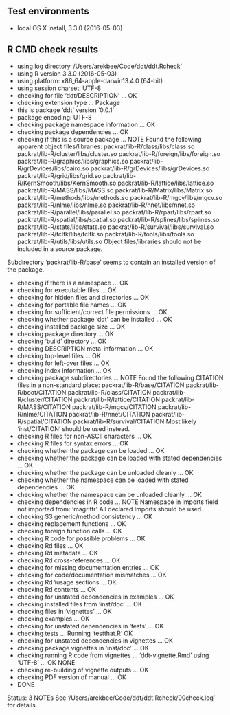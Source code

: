 ## Test environments
* local OS X install, 3.3.0 (2016-05-03)

## R CMD check results

* using log directory ‘/Users/arekbee/Code/ddt/ddt.Rcheck’
* using R version 3.3.0 (2016-05-03)
* using platform: x86_64-apple-darwin13.4.0 (64-bit)
* using session charset: UTF-8
* checking for file ‘ddt/DESCRIPTION’ ... OK
* checking extension type ... Package
* this is package ‘ddt’ version ‘0.0.1’
* package encoding: UTF-8
* checking package namespace information ... OK
* checking package dependencies ... OK
* checking if this is a source package ... NOTE
Found the following apparent object files/libraries:
  packrat/lib-R/class/libs/class.so
  packrat/lib-R/cluster/libs/cluster.so
  packrat/lib-R/foreign/libs/foreign.so
  packrat/lib-R/graphics/libs/graphics.so
  packrat/lib-R/grDevices/libs/cairo.so
  packrat/lib-R/grDevices/libs/grDevices.so
  packrat/lib-R/grid/libs/grid.so
  packrat/lib-R/KernSmooth/libs/KernSmooth.so
  packrat/lib-R/lattice/libs/lattice.so packrat/lib-R/MASS/libs/MASS.so
  packrat/lib-R/Matrix/libs/Matrix.so
  packrat/lib-R/methods/libs/methods.so packrat/lib-R/mgcv/libs/mgcv.so
  packrat/lib-R/nlme/libs/nlme.so packrat/lib-R/nnet/libs/nnet.so
  packrat/lib-R/parallel/libs/parallel.so
  packrat/lib-R/rpart/libs/rpart.so
  packrat/lib-R/spatial/libs/spatial.so
  packrat/lib-R/splines/libs/splines.so
  packrat/lib-R/stats/libs/stats.so
  packrat/lib-R/survival/libs/survival.so
  packrat/lib-R/tcltk/libs/tcltk.so packrat/lib-R/tools/libs/tools.so
  packrat/lib-R/utils/libs/utils.so
Object files/libraries should not be included in a source package.

Subdirectory ‘packrat/lib-R/base’ seems to contain an installed version of the package.
* checking if there is a namespace ... OK
* checking for executable files ... OK
* checking for hidden files and directories ... OK
* checking for portable file names ... OK
* checking for sufficient/correct file permissions ... OK
* checking whether package ‘ddt’ can be installed ... OK
* checking installed package size ... OK
* checking package directory ... OK
* checking ‘build’ directory ... OK
* checking DESCRIPTION meta-information ... OK
* checking top-level files ... OK
* checking for left-over files ... OK
* checking index information ... OK
* checking package subdirectories ... NOTE
Found the following CITATION files in a non-standard place:
  packrat/lib-R/base/CITATION
  packrat/lib-R/boot/CITATION
  packrat/lib-R/class/CITATION
  packrat/lib-R/cluster/CITATION
  packrat/lib-R/lattice/CITATION
  packrat/lib-R/MASS/CITATION
  packrat/lib-R/mgcv/CITATION
  packrat/lib-R/nlme/CITATION
  packrat/lib-R/nnet/CITATION
  packrat/lib-R/spatial/CITATION
  packrat/lib-R/survival/CITATION
Most likely ‘inst/CITATION’ should be used instead.
* checking R files for non-ASCII characters ... OK
* checking R files for syntax errors ... OK
* checking whether the package can be loaded ... OK
* checking whether the package can be loaded with stated dependencies ... OK
* checking whether the package can be unloaded cleanly ... OK
* checking whether the namespace can be loaded with stated dependencies ... OK
* checking whether the namespace can be unloaded cleanly ... OK
* checking dependencies in R code ... NOTE
Namespace in Imports field not imported from: ‘magrittr’
  All declared Imports should be used.
* checking S3 generic/method consistency ... OK
* checking replacement functions ... OK
* checking foreign function calls ... OK
* checking R code for possible problems ... OK
* checking Rd files ... OK
* checking Rd metadata ... OK
* checking Rd cross-references ... OK
* checking for missing documentation entries ... OK
* checking for code/documentation mismatches ... OK
* checking Rd \usage sections ... OK
* checking Rd contents ... OK
* checking for unstated dependencies in examples ... OK
* checking installed files from ‘inst/doc’ ... OK
* checking files in ‘vignettes’ ... OK
* checking examples ... OK
* checking for unstated dependencies in ‘tests’ ... OK
* checking tests ...
  Running ‘testthat.R’
 OK
* checking for unstated dependencies in vignettes ... OK
* checking package vignettes in ‘inst/doc’ ... OK
* checking running R code from vignettes ...
   ‘ddt-vignette.Rmd’ using ‘UTF-8’ ... OK
 NONE
* checking re-building of vignette outputs ... OK
* checking PDF version of manual ... OK
* DONE

Status: 3 NOTEs
See
  ‘/Users/arekbee/Code/ddt/ddt.Rcheck/00check.log’
for details.
